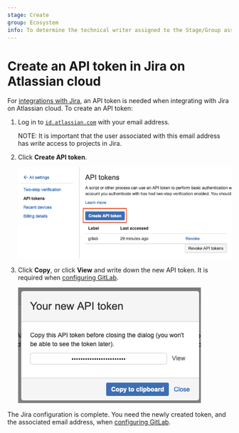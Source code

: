 ```yaml
---
stage: Create
group: Ecosystem
info: To determine the technical writer assigned to the Stage/Group associated with this page, see https://about.gitlab.com/handbook/engineering/ux/technical-writing/#assignments
---
```


# Create an API token in Jira on Atlassian cloud

For [integrations with Jira](jira.md), an API token is needed when integrating with Jira
on Atlassian cloud. To create an API token:

1. Log in to [`id.atlassian.com`](https://id.atlassian.com/manage-profile/security/api-tokens) with your email address.

   NOTE:
   It is important that the user associated with this email address has *write* access
   to projects in Jira.

1. Click **Create API token**.

   ![Jira API token](img/jira_api_token_menu.png)

1. Click **Copy**, or click **View** and write down the new API token. It is required when [configuring GitLab](jira.md#configure-gitlab).

   ![Jira API token](img/jira_api_token.png)

The Jira configuration is complete. You need the newly created token, and the associated email
address, when [configuring GitLab](jira.md#configure-gitlab).

